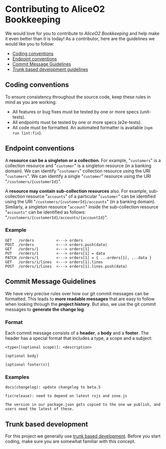 # Contributing to AliceO2 Bookkeeping
We would love for you to contribute to *AliceO2 Bookkeeping* and help make it even better than it is today! As a contributor, here are the guidelines we would like you to follow:
- [Coding conventions](#coding-conventions)
- [Endpoint conventions](#endpoint-conventions)
- [Commit Message Guidelines](#commit-message-guidelines)
- [Trunk based development guidelines](#trunk-based-development)

## Coding conventions
To ensure consistency throughout the source code, keep these rules in mind as you are working:
- All features or bug fixes must be tested by one or more specs (unit-tests).
- All endpoints must be tested by one or more specs (e2e-tests).
- All code must be formatted. An automated formatter is available (`npm run lint:fix`).

## Endpoint conventions
A **resource can be a singleton or a collection**. For example, "`customers`" is a collection resource and "`customer`" is a singleton resource (in a banking domain). We can identify "`customers`" collection resource using the URI "`customers`". We can identify a single "`customer`" resource using the URI "`/customers/{customerId}`".

A **resource may contain sub-collection resources** also. For example, sub-collection resource "`accounts`" of a particular "`customer`" can be identified using the URI "`/customers/{customerId}/accounts`" (in a banking domain). Similarly, a singleton resource "`account`" inside the sub-collection resource "`accounts"` can be identified as follows: "`/customers/{customerId}/accounts/{accountId}`".

### Example
```
GET   /orders          <---> orders
POST  /orders          <---> orders.push(data)
GET   /orders/1        <---> orders[1]
PUT   /orders/1        <---> orders[1] = data
PATCH /orders/1        <---> orders[1] = { ...orders[1], ...data }
GET   /orders/1/lines  <---> orders[1].lines
POST  /orders/1/lines  <---> orders[1].lines.push(data)
```

## Commit Message Guidelines
We have very precise rules over how our git commit messages can be formatted. This leads to **more readable messages** that are easy to follow when looking through the **project history**. But also, we use the git commit messages to **generate the change log**.

### Format
Each commit message consists of a **header**, a **body** and a **footer**. The header has a special format that includes a type, a scope and a subject:
```
<type>[(optional scope)]: <description>

[optional body]

[optional footer(s)]
```

### Examples
```
docs(changelog): update changelog to beta.5
```
```
fix(release): need to depend on latest rxjs and zone.js

The version in our package.json gets copied to the one we publish, and users need the latest of these.
```

## Trunk based development

For this project we generally use [trunk based development](https://cloud.google.com/solutions/devops/devops-tech-trunk-based-development).
Before you start coding, make sure you are somewhat familiar with this concept.